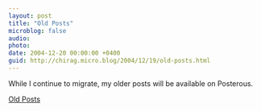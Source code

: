 ```yaml
---
layout: post
title: "Old Posts"
microblog: false
audio: 
photo: 
date: 2004-12-20 00:00:00 +0400
guid: http://chirag.micro.blog/2004/12/19/old-posts.html
---
```

<p>While I continue to migrate, my older posts will be available on Posterous.</p>
<p><a href="http://chiragnd.posterous.com" target="_blank">Old Posts</a></p>
